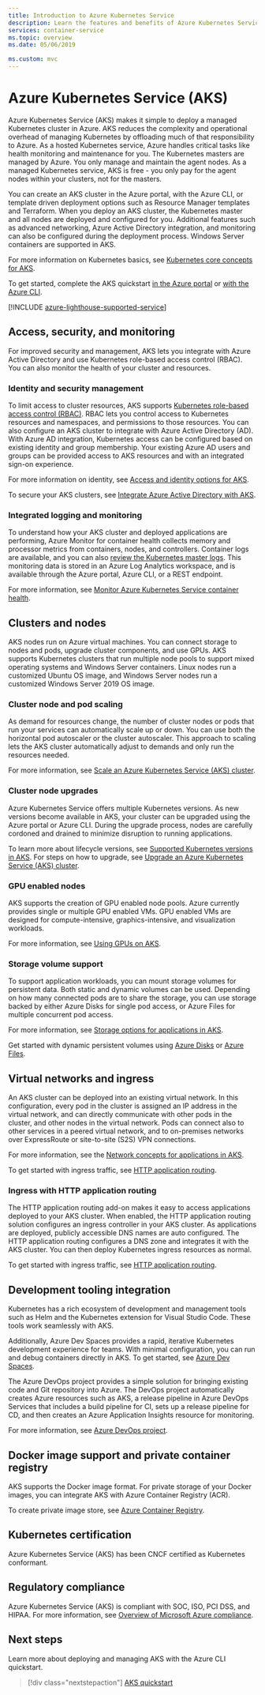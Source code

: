 ```yaml
---
title: Introduction to Azure Kubernetes Service
description: Learn the features and benefits of Azure Kubernetes Service to deploy and manage container-based applications in Azure.
services: container-service
ms.topic: overview
ms.date: 05/06/2019

ms.custom: mvc
---
```


# Azure Kubernetes Service (AKS)

Azure Kubernetes Service (AKS) makes it simple to deploy a managed Kubernetes cluster in Azure. AKS reduces the complexity and operational overhead of managing Kubernetes by offloading much of that responsibility to Azure. As a hosted Kubernetes service, Azure handles critical tasks like health monitoring and maintenance for you. The Kubernetes masters are managed by Azure. You only manage and maintain the agent nodes. As a managed Kubernetes service, AKS is free - you only pay for the agent nodes within your clusters, not for the masters.

You can create an AKS cluster in the Azure portal, with the Azure CLI, or template driven deployment options such as Resource Manager templates and Terraform. When you deploy an AKS cluster, the Kubernetes master and all nodes are deployed and configured for you. Additional features such as advanced networking, Azure Active Directory integration, and monitoring can also be configured during the deployment process. Windows Server containers are supported in AKS.

For more information on Kubernetes basics, see [Kubernetes core concepts for AKS][concepts-clusters-workloads].

To get started, complete the AKS quickstart [in the Azure portal][aks-portal] or [with the Azure CLI][aks-cli].

[!INCLUDE [azure-lighthouse-supported-service](../../includes/azure-lighthouse-supported-service.md)]

## Access, security, and monitoring

For improved security and management, AKS lets you integrate with Azure Active Directory and use Kubernetes role-based access control (RBAC). You can also monitor the health of your cluster and resources.

### Identity and security management

To limit access to cluster resources, AKS supports [Kubernetes role-based access control (RBAC)][kubernetes-rbac]. RBAC lets you control access to Kubernetes resources and namespaces, and permissions to those resources. You can also configure an AKS cluster to integrate with Azure Active Directory (AD). With Azure AD integration, Kubernetes access can be configured based on existing identity and group membership. Your existing Azure AD users and groups can be provided access to AKS resources and with an integrated sign-on experience.

For more information on identity, see [Access and identity options for AKS][concepts-identity].

To secure your AKS clusters, see [Integrate Azure Active Directory with AKS][aks-aad].

### Integrated logging and monitoring

To understand how your AKS cluster and deployed applications are performing, Azure Monitor for container health collects memory and processor metrics from containers, nodes, and controllers. Container logs are available, and you can also [review the Kubernetes master logs][aks-master-logs]. This monitoring data is stored in an Azure Log Analytics workspace, and is available through the Azure portal, Azure CLI, or a REST endpoint.

For more information, see [Monitor Azure Kubernetes Service container health][container-health].

## Clusters and nodes

AKS nodes run on Azure virtual machines. You can connect storage to nodes and pods, upgrade cluster components, and use GPUs. AKS supports Kubernetes clusters that run multiple node pools to support mixed operating systems and Windows Server containers. Linux nodes run a customized Ubuntu OS image, and Windows Server nodes run a customized Windows Server 2019 OS image.

### Cluster node and pod scaling

As demand for resources change, the number of cluster nodes or pods that run your services can automatically scale up or down. You can use both the horizontal pod autoscaler or the cluster autoscaler. This approach to scaling lets the AKS cluster automatically adjust to demands and only run the resources needed.

For more information, see [Scale an Azure Kubernetes Service (AKS) cluster][aks-scale].

### Cluster node upgrades

Azure Kubernetes Service offers multiple Kubernetes versions. As new versions become available in AKS, your cluster can be upgraded using the Azure portal or Azure CLI. During the upgrade process, nodes are carefully cordoned and drained to minimize disruption to running applications.

To learn more about lifecycle versions, see [Supported Kubernetes versions in AKS][aks-supported versions]. For steps on how to upgrade, see [Upgrade an Azure Kubernetes Service (AKS) cluster][aks-upgrade].

### GPU enabled nodes

AKS supports the creation of GPU enabled node pools. Azure currently provides single or multiple GPU enabled VMs. GPU enabled VMs are designed for compute-intensive, graphics-intensive, and visualization workloads.

For more information, see [Using GPUs on AKS][aks-gpu].

### Storage volume support

To support application workloads, you can mount storage volumes for persistent data. Both static and dynamic volumes can be used. Depending on how many connected pods are to share the storage, you can use storage backed by either Azure Disks for single pod access, or Azure Files for multiple concurrent pod access.

For more information, see [Storage options for applications in AKS][concepts-storage].

Get started with dynamic persistent volumes using [Azure Disks][azure-disk] or [Azure Files][azure-files].

## Virtual networks and ingress

An AKS cluster can be deployed into an existing virtual network. In this configuration, every pod in the cluster is assigned an IP address in the virtual network, and can directly communicate with other pods in the cluster, and other nodes in the virtual network. Pods can connect also to other services in a peered virtual network, and to on-premises networks over ExpressRoute or site-to-site (S2S) VPN connections.

For more information, see the [Network concepts for applications in AKS][aks-networking].

To get started with ingress traffic, see [HTTP application routing][aks-http-routing].

### Ingress with HTTP application routing

The HTTP application routing add-on makes it easy to access applications deployed to your AKS cluster. When enabled, the HTTP application routing solution configures an ingress controller in your AKS cluster. As applications are deployed, publicly accessible DNS names are auto configured. The HTTP application routing configures a DNS zone and integrates it with the AKS cluster. You can then deploy Kubernetes ingress resources as normal.

To get started with ingress traffic, see [HTTP application routing][aks-http-routing].

## Development tooling integration

Kubernetes has a rich ecosystem of development and management tools such as Helm and the Kubernetes extension for Visual Studio Code. These tools work seamlessly with AKS.

Additionally, Azure Dev Spaces provides a rapid, iterative Kubernetes development experience for teams. With minimal configuration, you can run and debug containers directly in AKS. To get started, see [Azure Dev Spaces][azure-dev-spaces].

The Azure DevOps project provides a simple solution for bringing existing code and Git repository into Azure. The DevOps project automatically creates Azure resources such as AKS, a release pipeline in Azure DevOps Services that includes a build pipeline for CI, sets up a release pipeline for CD, and then creates an Azure Application Insights resource for monitoring.

For more information, see [Azure DevOps project][azure-devops].

## Docker image support and private container registry

AKS supports the Docker image format. For private storage of your Docker images, you can integrate AKS with Azure Container Registry (ACR).

To create private image store, see [Azure Container Registry][acr-docs].

## Kubernetes certification

Azure Kubernetes Service (AKS) has been CNCF certified as Kubernetes conformant.

## Regulatory compliance

Azure Kubernetes Service (AKS) is compliant with SOC, ISO, PCI DSS, and HIPAA. For more information, see [Overview of Microsoft Azure compliance][compliance-doc].

## Next steps

Learn more about deploying and managing AKS with the Azure CLI quickstart.

> [!div class="nextstepaction"]
> [AKS quickstart][aks-cli]

<!-- LINKS - external -->
[aks-engine]: https://github.com/Azure/aks-engine
[kubectl-overview]: https://kubernetes.io/docs/user-guide/kubectl-overview/
[compliance-doc]: https://gallery.technet.microsoft.com/Overview-of-Azure-c1be3942

<!-- LINKS - internal -->
[acr-docs]: ../container-registry/container-registry-intro.md
[aks-aad]: ./azure-ad-integration-cli.md
[aks-cli]: ./kubernetes-walkthrough.md
[aks-gpu]: ./gpu-cluster.md
[aks-http-routing]: ./http-application-routing.md
[aks-networking]: ./concepts-network.md
[aks-portal]: ./kubernetes-walkthrough-portal.md
[aks-scale]: ./tutorial-kubernetes-scale.md
[aks-upgrade]: ./upgrade-cluster.md
[azure-dev-spaces]: ../dev-spaces/index.yml
[azure-devops]: ../devops-project/overview.md
[azure-disk]: ./azure-disks-dynamic-pv.md
[azure-files]: ./azure-files-dynamic-pv.md
[container-health]: ../azure-monitor/insights/container-insights-overview.md
[aks-master-logs]: view-master-logs.md
[aks-supported versions]: supported-kubernetes-versions.md
[concepts-clusters-workloads]: concepts-clusters-workloads.md
[kubernetes-rbac]: concepts-identity.md#kubernetes-role-based-access-controls-rbac
[concepts-identity]: concepts-identity.md
[concepts-storage]: concepts-storage.md
